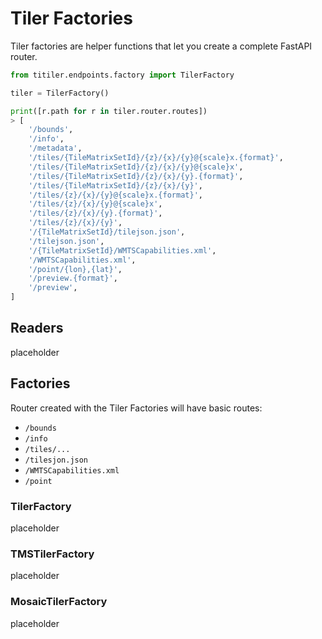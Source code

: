 # Tiler Factories

Tiler factories are helper functions that let you create a complete FastAPI router.

```python
from titiler.endpoints.factory import TilerFactory

tiler = TilerFactory()

print([r.path for r in tiler.router.routes])
> [
    '/bounds',
    '/info',
    '/metadata',
    '/tiles/{TileMatrixSetId}/{z}/{x}/{y}@{scale}x.{format}',
    '/tiles/{TileMatrixSetId}/{z}/{x}/{y}@{scale}x',
    '/tiles/{TileMatrixSetId}/{z}/{x}/{y}.{format}',
    '/tiles/{TileMatrixSetId}/{z}/{x}/{y}',
    '/tiles/{z}/{x}/{y}@{scale}x.{format}',
    '/tiles/{z}/{x}/{y}@{scale}x',
    '/tiles/{z}/{x}/{y}.{format}',
    '/tiles/{z}/{x}/{y}',
    '/{TileMatrixSetId}/tilejson.json',
    '/tilejson.json',
    '/{TileMatrixSetId}/WMTSCapabilities.xml',
    '/WMTSCapabilities.xml',
    '/point/{lon},{lat}',
    '/preview.{format}',
    '/preview',
]
```

## Readers

placeholder

## Factories

Router created with the Tiler Factories will have basic routes:

* `/bounds`
* `/info`
* `/tiles/...`
* `/tilesjon.json`
* `/WMTSCapabilities.xml`
* `/point`

### TilerFactory

placeholder

### TMSTilerFactory

placeholder

### MosaicTilerFactory

placeholder
